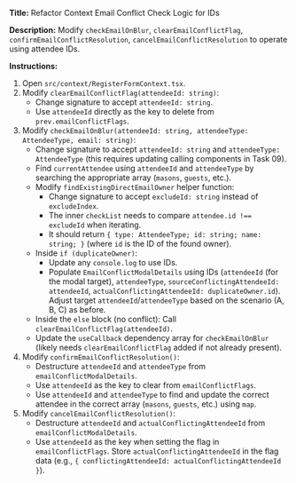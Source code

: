**Title:** Refactor Context Email Conflict Check Logic for IDs

**Description:** Modify `checkEmailOnBlur`, `clearEmailConflictFlag`, `confirmEmailConflictResolution`, `cancelEmailConflictResolution` to operate using attendee IDs.

**Instructions:**

1.  Open `src/context/RegisterFormContext.tsx`.
2.  Modify `clearEmailConflictFlag(attendeeId: string)`:
    *   Change signature to accept `attendeeId: string`.
    *   Use `attendeeId` directly as the key to delete from `prev.emailConflictFlags`.
3.  Modify `checkEmailOnBlur(attendeeId: string, attendeeType: AttendeeType, email: string)`:
    *   Change signature to accept `attendeeId: string` and `attendeeType: AttendeeType` (this requires updating calling components in Task 09).
    *   Find `currentAttendee` using `attendeeId` and `attendeeType` by searching the appropriate array (`masons`, `guests`, etc.).
    *   Modify `findExistingDirectEmailOwner` helper function:
        *   Change signature to accept `excludeId: string` instead of `excludeIndex`.
        *   The inner `checkList` needs to compare `attendee.id !== excludeId` when iterating.
        *   It should return `{ type: AttendeeType; id: string; name: string; }` (where `id` is the ID of the found owner).
    *   Inside `if (duplicateOwner)`:
        *   Update any `console.log` to use IDs.
        *   Populate `EmailConflictModalDetails` using IDs (`attendeeId` (for the modal target), `attendeeType`, `sourceConflictingAttendeeId: attendeeId`, `actualConflictingAttendeeId: duplicateOwner.id`). Adjust target `attendeeId`/`attendeeType` based on the scenario (A, B, C) as before.
    *   Inside the `else` block (no conflict): Call `clearEmailConflictFlag(attendeeId)`.
    *   Update the `useCallback` dependency array for `checkEmailOnBlur` (likely needs `clearEmailConflictFlag` added if not already present).
4.  Modify `confirmEmailConflictResolution()`:
    *   Destructure `attendeeId` and `attendeeType` from `emailConflictModalDetails`.
    *   Use `attendeeId` as the key to clear from `emailConflictFlags`.
    *   Use `attendeeId` and `attendeeType` to find and update the correct attendee in the correct array (`masons`, `guests`, etc.) using `map`.
5.  Modify `cancelEmailConflictResolution()`:
    *   Destructure `attendeeId` and `actualConflictingAttendeeId` from `emailConflictModalDetails`.
    *   Use `attendeeId` as the key when setting the flag in `emailConflictFlags`. Store `actualConflictingAttendeeId` in the flag data (e.g., `{ conflictingAttendeeId: actualConflictingAttendeeId }`). 
